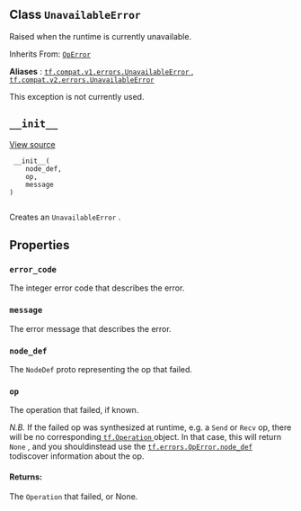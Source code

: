

## Class  `UnavailableError` 
Raised when the runtime is currently unavailable.

Inherits From: [ `OpError` ](https://tensorflow.google.cn/api_docs/python/tf/errors/OpError)

**Aliases** : [ `tf.compat.v1.errors.UnavailableError` ](/api_docs/python/tf/errors/UnavailableError), [ `tf.compat.v2.errors.UnavailableError` ](/api_docs/python/tf/errors/UnavailableError)

This exception is not currently used.

##  `__init__` 
[View source](https://github.com/tensorflow/tensorflow/blob/r2.0/tensorflow/python/framework/errors_impl.py#L468-L471)

```
 __init__(
    node_def,
    op,
    message
)
 
```

Creates an  `UnavailableError` .

## Properties


###  `error_code` 
The integer error code that describes the error.

###  `message` 
The error message that describes the error.

###  `node_def` 
The  `NodeDef`  proto representing the op that failed.

###  `op` 
The operation that failed, if known.

*N.B.* If the failed op was synthesized at runtime, e.g. a  `Send` or  `Recv`  op, there will be no corresponding[ `tf.Operation` ](https://tensorflow.google.cn/api_docs/python/tf/Operation)object.  In that case, this will return  `None` , and you shouldinstead use the [ `tf.errors.OpError.node_def` ](https://tensorflow.google.cn/api_docs/python/tf/errors/OpError#node_def) todiscover information about the op.

#### Returns:
The  `Operation`  that failed, or None.

